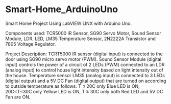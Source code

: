 # Smart-Home_ArduinoUno

Smart Home Project Using LabVIEW LINX with Arduino Uno.

Components used: TCR5000 IR Sensor, SG90 Servo Motor, Sound Sensor Module, LDR, LED, LM35 Temperature Sensor, 2N2222A Transistor and 7805 Voltage Regulator.

Project Description: TCRT5000 IR sensor (digital input) is connected to the door using SG90 micro servo motor (PWM). Sound Sensor Module (digital input) controls the power of a circuit of 2 LEDs (PWM) connected to an LDR (analog input) to control house light intensity based on light intensity out of the house. Temperature sensor LM35 (analog input) is connected to 3 LEDs (digital output) and a 5V DC Fan (digital output) that are turned on according to outside temperature as follows: T ≤ 20C only Blue LED is ON, 20C<T<30C only Yellow LED is ON, T ≥ 30C only both Red LED and 5V DC Fan are ON.
